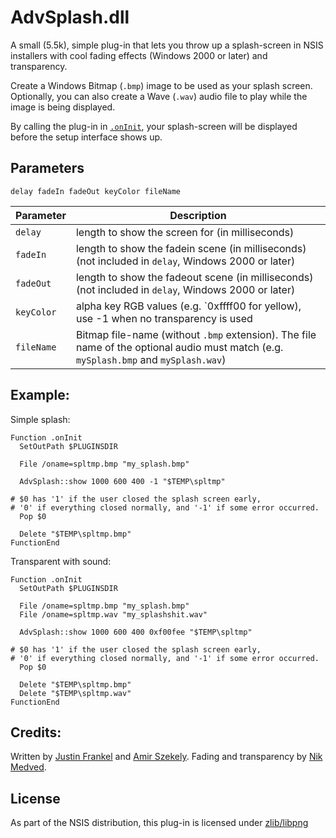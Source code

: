 # AdvSplash.dll 

A small (5.5k), simple plug-in that lets you throw up a splash-screen in NSIS installers with cool fading effects (Windows 2000 or later) and transparency.

Create a Windows Bitmap (`.bmp`) image to be used as your splash screen. Optionally, you can also create a Wave (`.wav`) audio file to play while the image is being displayed.

By calling the plug-in in [`.onInit`][1], your splash-screen will be displayed before the setup interface shows up.

## Parameters

    delay fadeIn fadeOut keyColor fileName

Parameter | Description
----------|------------
`delay`   | length to show the screen for (in milliseconds)
`fadeIn`  | length to show the fadein scene (in milliseconds) (not included in `delay`, Windows 2000 or later)
`fadeOut` | length to show the fadeout scene (in milliseconds) (not included in `delay`, Windows 2000 or later)
`keyColor`| alpha key RGB values (e.g. `0xffff00 for yellow), use -1 when no transparency is used
`fileName`| Bitmap file-name (without `.bmp` extension). The file name of the optional audio must match (e.g. `mySplash.bmp` and `mySplash.wav`)

## Example:

Simple splash:

    Function .onInit
      SetOutPath $PLUGINSDIR
      
      File /oname=spltmp.bmp "my_splash.bmp"

      AdvSplash::show 1000 600 400 -1 "$TEMP\spltmp"

    # $0 has '1' if the user closed the splash screen early,
    # '0' if everything closed normally, and '-1' if some error occurred.
      Pop $0

      Delete "$TEMP\spltmp.bmp"
    FunctionEnd

Transparent with sound:

    Function .onInit
      SetOutPath $PLUGINSDIR
      
      File /oname=spltmp.bmp "my_splash.bmp"
      File /oname=spltmp.wav "my_splashshit.wav"

      AdvSplash::show 1000 600 400 0xf00fee "$TEMP\spltmp"

    # $0 has '1' if the user closed the splash screen early,
    # '0' if everything closed normally, and '-1' if some error occurred.
      Pop $0

      Delete "$TEMP\spltmp.bmp"
      Delete "$TEMP\spltmp.wav"
    FunctionEnd

## Credits:

Written by [Justin Frankel](https://en.wikipedia.org/wiki/Justin_Frankel) and [Amir Szekely][3]. Fading and transparency by [Nik Medved][4].

## License

As part of the NSIS distribution, this plug-in is licensed under [zlib/libpng][5]

[1]: ../Callbacks/onInit.md
[2]: https://en.wikipedia.org/wiki/Justin_Frankel
[3]: http://nsis.sourceforge.net/User:Kichik
[4]: http://nsis.sourceforge.net/User:Brainsucker
[5]: http://opensource.org/licenses/Zlib